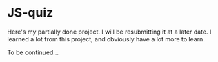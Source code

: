 # JS-quiz
Here's my partially done project. I will be resubmitting it at a later date. I learned a lot from this project, and obviously have a lot more to learn. 

To be continued... 